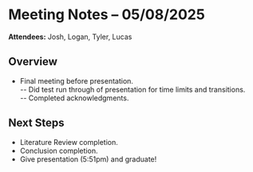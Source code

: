 # Meeting Notes – 05/08/2025
**Attendees:** Josh, Logan, Tyler, Lucas

## Overview
- Final meeting before presentation.   
-- Did test run through of presentation for time limits and transitions.  
-- Completed acknowledgments.   
## Next Steps
- Literature Review completion.    
- Conclusion completion.    
- Give presentation (5:51pm) and graduate!

